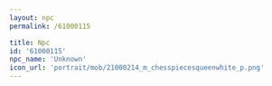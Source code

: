 ```yaml
---
layout: npc
permalink: /61000115

title: Npc
id: '61000115'
npc_name: 'Unknown'
icon_url: 'portrait/mob/21000214_m_chesspiecesqueenwhite_p.png'
---
```

